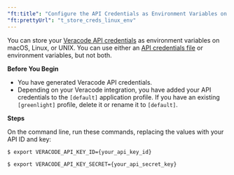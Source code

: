```yaml
---
"ft:title": "Configure the API Credentials as Environment Variables on macOS and Linux"
"ft:prettyUrl": "t_store_creds_linux_env"
---
```

You can store your [Veracode API credentials](https://docs.veracode.com/r/c_api_credentials3) as environment variables on macOS, Linux, or UNIX. You can use either an [API credentials file](https://docs.veracode.com/r/c_configure_api_cred_file) or environment variables, but not both.

<p font-size="13pt"><b>Before You Begin</b></p>

- You have generated Veracode API credentials.
- Depending on your Veracode integration, you have added your API credentials to the `[default]` application profile. If you have an existing `[greenlight]` profile, delete it or rename it to `[default]`.

<p font-size="13pt"><b>Steps</b></p>

On the command line, run these commands, replacing the values with your API ID and key:

```
$ export VERACODE_API_KEY_ID={your_api_key_id}
```

```
$ export VERACODE_API_KEY_SECRET={your_api_secret_key}
```
